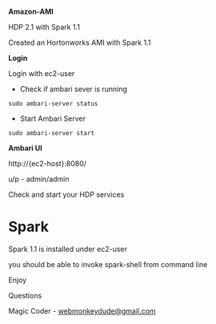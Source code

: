 **Amazon-AMI**


HDP 2.1 with Spark 1.1

Created an Hortonworks AMI with Spark 1.1

**Login** 


Login with ec2-user

* Check if ambari sever is running

`sudo ambari-server status`

* Start Ambari Server

`sudo ambari-server start`

**Ambari UI**


http://{ec2-host}:8080/

u/p - admin/admin

Check and start your HDP services

Spark 
======

Spark 1.1 is installed under ec2-user

you should be able to invoke spark-shell from command line

Enjoy

Questions

Magic Coder - webmonkeydude@gmail.com


